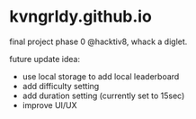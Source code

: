# kvngrldy.github.io
final project phase 0 @hacktiv8, whack a diglet.

future update idea:
- use local storage to add local leaderboard
- add difficulty setting
- add duration setting (currently set to 15sec)
- improve UI/UX

